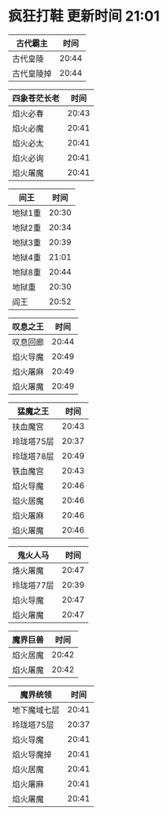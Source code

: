 # 疯狂打鞋 更新时间 21:01

| 古代霸主   | 时间    |
|--------|-------|
| 古代皇陵 | 20:44 |
| 古代皇陵掉 | 20:44 |

| 四象苍茫长老   | 时间    |
|--------|-------|
| 焰火必春 | 20:43 |
| 焰火必魔 | 20:41 |
| 焰火必太 | 20:41 |
| 焰火必询 | 20:41 |
| 焰火屠魔 | 20:41 |

| 间王   | 时间    |
|--------|-------|
| 地狱1重 | 20:30 |
| 地狱2重 | 20:34 |
| 地狱3重 | 20:39 |
| 地狱4重 | 21:01 |
| 地狱8重 | 20:44 |
| 地狱重 | 20:30 |
| 阎王 | 20:52 |

| 叹息之王   | 时间    |
|--------|-------|
| 叹息回廊 | 20:44 |
| 焰火导魔 | 20:49 |
| 焰火屠麻 | 20:49 |
| 焰火屠魔 | 20:49 |

| 猛魔之王   | 时间    |
|--------|-------|
| 扶血魔宫 | 20:43 |
| 玲珑塔75层 | 20:37 |
| 玲珑塔78层 | 20:49 |
| 铁血魔宫 | 20:43 |
| 焰火导魔 | 20:46 |
| 焰火居魔 | 20:46 |
| 焰火屠麻 | 20:46 |
| 焰火屠魔 | 20:46 |

| 鬼火人马   | 时间    |
|--------|-------|
| 烙火屠魔 | 20:47 |
| 玲珑塔77层 | 20:39 |
| 焰火导魔 | 20:47 |
| 焰火屠魔 | 20:47 |

| 魔界巨兽   | 时间    |
|--------|-------|
| 焰火居魔 | 20:42 |
| 焰火屠魔 | 20:42 |

| 魔界统领   | 时间    |
|--------|-------|
| 地下魔域七层 | 20:41 |
| 玲珑塔75层 | 20:37 |
| 焰火导魔 | 20:41 |
| 焰火导魔掉 | 20:41 |
| 焰火居魔 | 20:41 |
| 焰火屠麻 | 20:41 |
| 焰火屠魔 | 20:41 |
